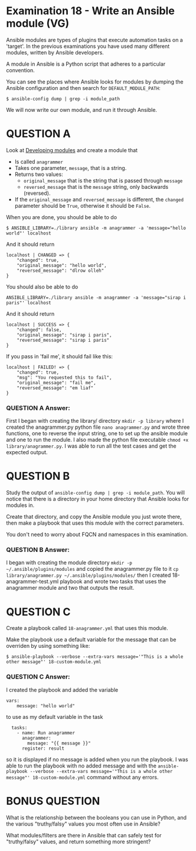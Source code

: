 # Examination 18 - Write an Ansible module (VG)

Ansible modules are types of plugins that execute automation tasks on a 'target'. In the previous
examinations you have used many different modules, written by Ansible developers.

A module in Ansible is a Python script that adheres to a particular convention.

You can see the places where Ansible looks for modules by dumping the Ansible configuration
and then search for `DEFAULT_MODULE_PATH`:

    $ ansible-config dump | grep -i module_path

We will now write our own module, and run it through Ansible.

# QUESTION A

Look at [Developing modules](https://docs.ansible.com/ansible/latest/dev_guide/developing_modules_general.html)
and create a module that

* Is called `anagrammer`
* Takes one parameter, `message`, that is a string.
* Returns two values:
    - `original_message` that is the string that is passed through `message`
    - `reversed_message` that is the `message` string, only backwards (reversed).
* If the `original_message` and `reversed_message` is different, the `changed` parameter should be `True`, otherwise
  it should be `False`.

When you are done, you should be able to do

    $ ANSIBLE_LIBRARY=./library ansible -m anagrammer -a 'message="hello world"' localhost

And it should return

    localhost | CHANGED => {
        "changed": true,
        "original_message": "hello world",
        "reversed_message": "dlrow olleh"
    }

You should also be able to do

    ANSIBLE_LIBRARY=./library ansible -m anagrammer -a 'message="sirap i paris"' localhost

And it should return

    localhost | SUCCESS => {
        "changed": false,
        "original_message": "sirap i paris",
        "reversed_message": "sirap i paris"
    }

If you pass in 'fail me', it should fail like this:

    localhost | FAILED! => {
        "changed": true,
        "msg": "You requested this to fail",
        "original_message": "fail me",
        "reversed_message": "em liaf"
    }

### QUESTION A Answer:
First I began with creating the library/ directory ``` mkdir -p library ``` where I created the anagrammer.py python file ``` nano anagrammer.py ``` and wrote three functions, one to reverse the input string, one to set up the ansible module and one to run the module. I also made the python file executable ``` chmod +x library/anagrammer.py ```.
I was able to run all the test cases and get the expected output.

# QUESTION B

Study the output of `ansible-config dump | grep -i module_path`. You will notice that there is a directory
in your home directory that Ansible looks for modules in.

Create that directory, and copy the Ansible module you just wrote there, then make a playbook
that uses this module with the correct parameters.

You don't need to worry about FQCN and namespaces in this examination.

### QUESTION B Answer:
I began with creating the module directory ``` mkdir -p ~/.ansible/plugins/modules ``` and copied the anagrammer.py file to it ``` cp library/anagrammer.py ~/.ansible/plugins/modules/ ``` then I created 18-anagrammer-test.yml playbook and wrote two tasks that uses the anagrammer module and two that outputs the result.

# QUESTION C

Create a playbook called `18-anagrammer.yml` that uses this module.

Make the playbook use a default variable for the message that can be overriden by using something like:

    $ ansible-playbook --verbose --extra-vars message='"This is a whole other message"' 18-custom-module.yml

### QUESTION C Answer:
I created the playbook and added the variable 
```
vars:
    message: "hello world"
``` 
to use as my default variable in the task
``` 
  tasks:
    - name: Run anagrammer
      anagrammer:
        message: "{{ message }}"
      register: result
```
so it is displayed if no message is added when you run the playbook. 
I was able to run the playbook with no added message and with the ``` ansible-playbook --verbose --extra-vars message='"This is a whole other message"' 18-custom-module.yml ``` command without any errors.

# BONUS QUESTION

What is the relationship between the booleans you can use in Python, and the various "truthy/falsy" values
you most often use in Ansible?

What modules/filters are there in Ansible that can safely test for "truthy/falsy" values, and return something
more stringent?
